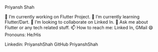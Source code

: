 
Priyansh Shah

🔭 I’m currently working on Flutter Project.
🌱 I’m currently learning Flutter/Dart.
👯 I’m looking to collaborate on Linked In.
💬 Ask me about Flutter or any tech related stuff.
📫 How to reach me: Linked In, GMail
😄 Pronouns: He/His

Linkedin: PriyanshShah GitHub PriyanshShah
